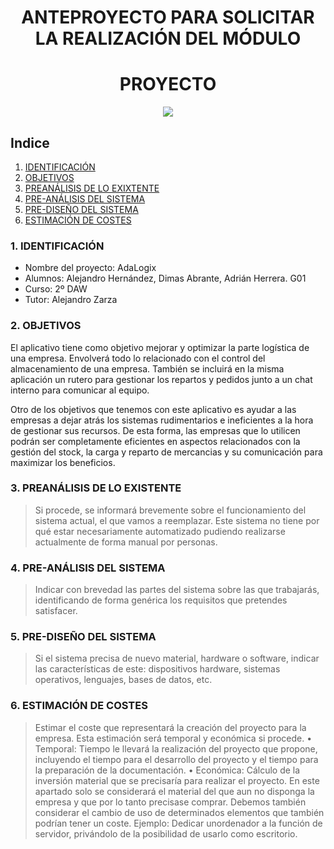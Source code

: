 <div align="center">

# ANTEPROYECTO PARA SOLICITAR LA REALIZACIÓN DEL MÓDULO

# PROYECTO

</div>

<div align="center">
<img src="../img/imagen-descriptiva-si-existe.png" />
</div>

## Indice

1. [IDENTIFICACIÓN](#id1)
2. [OBJETIVOS](#id2)
3. [PREANÁLISIS DE LO EXIXTENTE](#id3)
4. [PRE-ANÁLISIS DEL SISTEMA](#id4)
5. [PRE-DISEÑO DEL SISTEMA](#id5)
6. [ESTIMACIÓN DE COSTES](#id6)

### 1. IDENTIFICACIÓN <a name="id1"></a>

- Nombre del proyecto: AdaLogix
- Alumnos: Alejandro Hernández, Dimas Abrante, Adrián Herrera. G01
- Curso: 2º DAW
- Tutor: Alejandro Zarza

### 2. OBJETIVOS <a name="id2"></a>

El aplicativo tiene como objetivo mejorar y optimizar la parte logística de una empresa. Envolverá todo lo relacionado con el control del almacenamiento de una empresa. También se incluirá en la misma aplicación un rutero para gestionar los repartos y pedidos junto a un chat interno para comunicar al equipo.

Otro de los objetivos que tenemos con este aplicativo es ayudar a las empresas a dejar atrás los sistemas rudimentarios e ineficientes a la hora de gestionar sus recursos. De esta forma, las empresas que lo utilicen podrán ser completamente eficientes en aspectos relacionados con la gestión del stock, la carga y reparto de mercancias y su comunicación para maximizar los beneficios.

### 3. PREANÁLISIS DE LO EXISTENTE <a name="id3"></a>

> Si procede, se informará brevemente sobre el funcionamiento del sistema actual, el que vamos a reemplazar. Este sistema no tiene por qué estar necesariamente automatizado pudiendo realizarse actualmente de forma manual por personas.

### 4. PRE-ANÁLISIS DEL SISTEMA <a name="id4"></a>

> Indicar con brevedad las partes del sistema sobre las que trabajarás, identificando de forma genérica los requisitos que pretendes satisfacer.

### 5. PRE-DISEÑO DEL SISTEMA <a name="id5"></a>

> Si el sistema precisa de nuevo material, hardware o software, indicar las características de este: dispositivos hardware, sistemas operativos, lenguajes, bases de datos, etc.

### 6. ESTIMACIÓN DE COSTES <a name="id6"></a>

> Estimar el coste que representará la creación del proyecto para la empresa. Esta estimación será temporal y económica si procede.
> • Temporal: Tiempo le llevará la realización del proyecto que propone, incluyendo el tiempo para el desarrollo del proyecto y el tiempo para la preparación de la documentación.
> • Económica: Cálculo de la inversión material que se precisaría para realizar el proyecto. En este apartado solo se considerará el material del que aun no disponga la empresa y que por lo tanto precisase comprar. Debemos también considerar el cambio de uso de determinados elementos que también podrían tener un coste. Ejemplo: Dedicar unordenador a la función de servidor, privándolo de la posibilidad de usarlo como escritorio.
